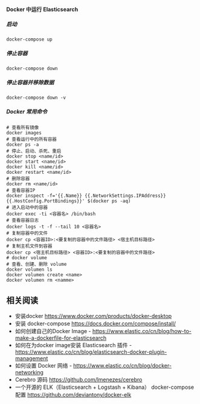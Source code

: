 #### Docker 中运行 Elasticsearch

##### 启动

```
docker-compose up
```

##### 停止容器

```
docker-compose down
```

##### 停止容器并移除数据

```
docker-compose down -v
```

##### Docker 常用命令

```
# 查看所有镜像
docker images
# 查看运行中的所有容器
docker ps -a
# 停止、启动、杀死、重启
docker stop <name/id>
docker start <name/id>
docker kill <name/id>
docker restart <name/id>
# 删除容器
docker rm <name/id>
# 查看容器IP
docker inspect -f='{{.Name}} {{.NetworkSettings.IPAddress}} {{.HostConfig.PortBindings}}' $(docker ps -aq)
# 进入启动中的容器
docker exec -ti <容器名> /bin/bash
# 查看容器日志
docker logs -t -f --tail 10 <容器名>
# 复制容器中的文件
docker cp <容器ID>:<要复制的容器中的文件路径> <宿主机目标路径>
# 复制主机文件到容器
docker cp <宿主机目标路径> <容器ID>:<要复制的容器中的文件路径>
# docker volume
# 查看、创建、删除 volume
docker volumen ls
docker volumen create <name>
docker volumen rm <namme>
```

## 相关阅读

- 安装docker https://www.docker.com/products/docker-desktop
- 安装 docker-compose https://docs.docker.com/compose/install/
- 如何创建自己的Docker Image - https://www.elastic.co/cn/blog/how-to-make-a-dockerfile-for-elasticsearch
- 如何在为docker image安装 Elasticsearch 插件 - https://www.elastic.co/cn/blog/elasticsearch-docker-plugin-management
- 如何设置 Docker 网络 - https://www.elastic.co/cn/blog/docker-networking
- Cerebro 源码 https://github.com/lmenezes/cerebro
- 一个开源的 ELK（Elasticsearch + Logstash + Kibana） docker-compose 配置 https://github.com/deviantony/docker-elk